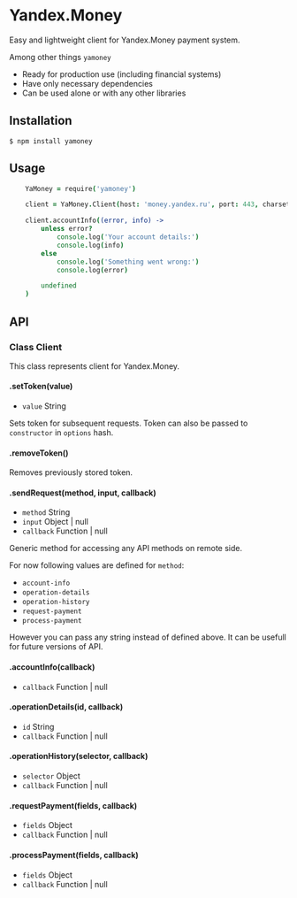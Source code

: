 # Yandex.Money

Easy and lightweight client for Yandex.Money payment system.

Among other things `yamoney`
- Ready for production use (including financial systems)
- Have only necessary dependencies
- Can be used alone or with any other libraries

## Installation

```
$ npm install yamoney
```

## Usage

```coffeescript
	YaMoney = require('yamoney')

	client = YaMoney.Client(host: 'money.yandex.ru', port: 443, charset: 'utf-8')

	client.accountInfo((error, info) ->
		unless error?
			console.log('Your account details:')
			console.log(info)
		else
			console.log('Something went wrong:')
			console.log(error)

		undefined
	)
```

## API

### Class Client

This class represents client for Yandex.Money.

#### .setToken(value)
- `value` String

Sets token for subsequent requests. Token can also be passed to `constructor` in `options` hash.

#### .removeToken()

Removes previously stored token.

#### .sendRequest(method, input, callback)
- `method` String
- `input` Object | null
- `callback` Function | null

Generic method for accessing any API methods on remote side.

For now following values are defined for `method`:
- `account-info`
- `operation-details`
- `operation-history`
- `request-payment`
- `process-payment`

However you can pass any string instead of defined above. It can be usefull for future versions of API.

#### .accountInfo(callback)
- `callback` Function | null

#### .operationDetails(id, callback)
- `id` String
- `callback` Function | null

#### .operationHistory(selector, callback)
- `selector` Object
- `callback` Function | null

#### .requestPayment(fields, callback)
- `fields` Object
- `callback` Function | null

#### .processPayment(fields, callback)
- `fields` Object
- `callback` Function | null

